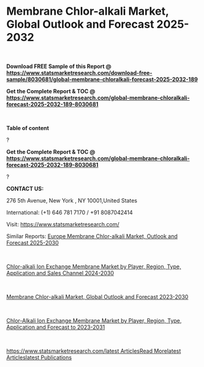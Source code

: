 <h1>Membrane Chlor-alkali Market, Global Outlook and Forecast 2025-2032</h1><br/><p><strong>Download FREE Sample of this Report @ <a href="https://www.statsmarketresearch.com/download-free-sample/8030681/global-membrane-chloralkali-forecast-2025-2032-189">https://www.statsmarketresearch.com/download-free-sample/8030681/global-membrane-chloralkali-forecast-2025-2032-189</a></strong></p>
 
 
 
 <div><b>Get the Complete Report & TOC @ <a href="https://www.statsmarketresearch.com/global-membrane-chloralkali-forecast-2025-2032-189-8030681">https://www.statsmarketresearch.com/global-membrane-chloralkali-forecast-2025-2032-189-8030681</a></b></div>
 
 
 
 <p><br />
 
 <b>Table of content</b></p>
 
 
 
 <p>? </p>
 
 
 
 <div><b>Get the Complete Report & TOC @ <a href="https://www.statsmarketresearch.com/global-membrane-chloralkali-forecast-2025-2032-189-8030681">https://www.statsmarketresearch.com/global-membrane-chloralkali-forecast-2025-2032-189-8030681</a></b></div>
 
 
 
 <p>? </p>
 
 
 
 <p><b>CONTACT US:</b><br />
 
 276 5th Avenue, New York , NY 10001,United States<br />
 
 International: (+1) 646 781 7170 / +91 8087042414<br />
 
 Visit: <a href="https://www.statsmarketresearch.com/">https://www.statsmarketresearch.com/</a><br />
 
 Similar Reports: <a href="https://www.statsmarketresearch.com/global-membrane-chloralkali-forecast-2025-2032-189-8030681">Europe Membrane Chlor-alkali Market, Outlook and Forecast 2025-2030</a><br />
 
 <br />
 
 <a href="https://www.statsmarketresearch.com/global-membrane-chloralkali-forecast-2025-2032-189-8030681">Chlor-alkali Ion Exchange Membrane Market by Player, Region, Type, Application and Sales Channel 2024-2030</a><br />
 
 <br />
 
 <a href="https://www.statsmarketresearch.com/global-membrane-chloralkali-forecast-2025-2032-189-8030681">Membrane Chlor-alkali Market, Global Outlook and Forecast 2023-2030</a><br />
 
 <br />
 
 <a href="https://www.statsmarketresearch.com/global-membrane-chloralkali-forecast-2025-2032-189-8030681">Chlor-Alkali Ion Exchange Membrane Market by Player, Region, Type, Application and Forecast to 2023-2031 </a><br />
 
 <br />
 
 <a href="https://gyeongbokgung.com">https://www.statsmarketresearch.com/</a><a href="https://hallyeomaritime.com">latest Articles</a><a href="https://jingwansa.com">Read More</a><a href="https://nguoiviet.jp/">latest Articles</a><a href="https://www.intelmarketresearch.com/">latest Publications</a></p>